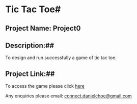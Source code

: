 # Tic Tac Toe#

## Project Name: Project0

## Description:##
To design and run successfully a game of tic tac toe.

## Project Link:##

To access the game please click [here](https://dcc7.github.io/project0/)

Any enquiries please email: connect.danielchoe@gmail.com

